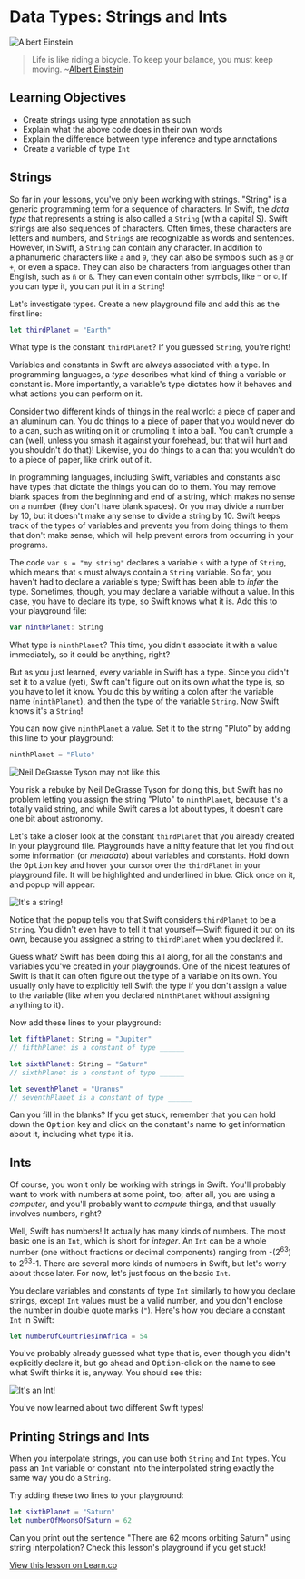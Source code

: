 # Data Types: Strings and Ints

![Albert Einstein](http://i.imgur.com/Pwh4QrR.jpg?1)
> Life is like riding a bicycle. To keep your balance, you must keep moving. ~[Albert Einstein](https://en.wikipedia.org/wiki/Albert_Einstein)

## Learning Objectives 

* Create strings using type annotation as such
* Explain what the above code does in their own words
* Explain the difference between type inference and type annotations
* Create a variable of type `Int`

## Strings

So far in your lessons, you've only been working with strings. "String" is a generic programming term for a sequence of characters. In Swift, the _data type_ that represents a string is also called a `String` (with a capital S). Swift strings are also sequences of characters. Often times, these characters are letters and numbers, and `String`s are recognizable as words and sentences. However, in Swift, a `String` can contain any character. In addition to alphanumeric characters like `a` and `9`, they can also be symbols such as `@` or `+`, or even a space. They can also be characters from languages other than English, such as `ñ` or `ß`. They can even contain other symbols, like `™` or `©`. If you can type it, you can put it in a `String`!

Let's investigate types. Create a new playground file and add this as the first line:

```swift
let thirdPlanet = "Earth"
```

What type is the constant `thirdPlanet`? If you guessed `String`, you're right!

Variables and constants in Swift are always associated with a type. In programming languages, a _type_ describes what kind of thing a variable or constant is. More importantly, a variable's type dictates how it behaves and what actions you can perform on it.

Consider two different kinds of things in the real world: a piece of paper and an aluminum can. You do things to a piece of paper that you would never do to a can, such as writing on it or crumpling it into a ball. You can't crumple a can (well, unless you smash it against your forehead, but that will hurt and you shouldn't do that)! Likewise, you do things to a can that you wouldn't do to a piece of paper, like drink out of it.

In programming languages, including Swift, variables and constants also have types that dictate the things you can do to them. You may remove blank spaces from the beginning and end of a string, which makes no sense on a number (they don't have blank spaces). Or you may divide a number by 10, but it doesn't make any sense to divide a string by 10. Swift keeps track of the types of variables and prevents you from doing things to them that don't make sense, which will help prevent errors from occurring in your programs.

The code `var s = "my string"` declares a variable `s` with a type of `String`, which means that `s` must always contain a `String` variable. So far, you haven't had to declare a variable's type; Swift has been able to _infer_ the type. Sometimes, though, you may declare a variable without a value. In this case, you have to declare its type, so Swift knows what it is. Add this to your playground file:

```swift
var ninthPlanet: String
```

What type is `ninthPlanet`? This time, you didn't associate it with a value immediately, so it could be anything, right?

But as you just learned, every variable in Swift has a type. Since you didn't set it to a value (yet), Swift can't figure out on its own what the type is, so you have to let it know. You do this by writing a colon after the variable name (`ninthPlanet`), and then the type of the variable `String`. Now Swift knows it's a `String`!

You can now give `ninthPlanet` a value. Set it to the string "Pluto" by adding this line to your playground:

```swift
ninthPlanet = "Pluto"
```

![Neil DeGrasse Tyson may not like this](http://i.imgur.com/kLIl2mi.jpg)

You risk a rebuke by Neil DeGrasse Tyson for doing this, but Swift has no problem letting you assign the string "Pluto" to `ninthPlanet`, because it's a totally valid string, and while Swift cares a lot about types, it doesn't care one bit about astronomy.

Let's take a closer look at the constant `thirdPlanet` that you already created in your playground file. Playgrounds have a nifty feature that let you find out some information (or _metadata_) about variables and constants. Hold down the <kbd>Option</kbd> key and hover your cursor over the `thirdPlanet` in your playground file. It will be highlighted and underlined in blue. Click once on it, and popup will appear:

![It's a string!](http://i.imgur.com/fBWZArB.png)

Notice that the popup tells you that Swift considers `thirdPlanet` to be a `String`. You didn't even have to tell it that yourself—Swift figured it out on its own, because you assigned a string to `thirdPlanet` when you declared it.

Guess what? Swift has been doing this all along, for all the constants and variables you've created in your playgrounds. One of the nicest features of Swift is that it can often figure out the type of a variable on its own. You usually only have to explicitly tell Swift the type if you don't assign a value to the variable (like when you declared `ninthPlanet` without assigning anything to it).

Now add these lines to your playground:

```swift
let fifthPlanet: String = "Jupiter"
// fifthPlanet is a constant of type ______

let sixthPlanet: String = "Saturn"
// sixthPlanet is a constant of type ______

let seventhPlanet = "Uranus"
// seventhPlanet is a constant of type ______
```

Can you fill in the blanks? If you get stuck, remember that you can hold down the <kbd>Option</kbd> key and click on the constant's name to get information about it, including what type it is.

## Ints

Of course, you won't only be working with strings in Swift. You'll probably want to work with numbers at some point, too; after all, you are using a _computer_, and you'll probably want to _compute_ things, and that usually involves numbers, right?

Well, Swift has numbers! It actually has many kinds of numbers. The most basic one is an `Int`, which is short for _integer_. An `Int` can be a whole number (one without fractions or decimal components) ranging from -(2<sup>63</sup>) to 2<sup>63</sup>-1. There are several more kinds of numbers in Swift, but let's worry about those later. For now, let's just focus on the basic `Int`.

You declare variables and constants of type `Int` similarly to how you declare strings, except `Int` values must be a valid number, and you don't enclose the number in double quote marks (`"`). Here's how you declare a constant `Int` in Swift:

```swift
let numberOfCountriesInAfrica = 54
```

You've probably already guessed what type that is, even though you didn't explicitly declare it, but go ahead and <kbd>Option</kbd>-click on the name to see what Swift thinks it is, anyway. You should see this:

![It's an Int!](http://i.imgur.com/DGQlTd9.png)

You've now learned about two different Swift types!

## Printing Strings and Ints

When you interpolate strings, you can use both `String` and `Int` types. You pass an `Int` variable or constant into the interpolated string exactly the same way you do a `String`.

Try adding these two lines to your playground:

```swift
let sixthPlanet = "Saturn"
let numberOfMoonsOfSaturn = 62
```

Can you print out the sentence "There are 62 moons orbiting Saturn" using string interpolation? Check this lesson's playground if you get stuck!

<a href='https://learn.co/lessons/DataTypes' data-visibility='hidden'>View this lesson on Learn.co</a>
